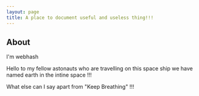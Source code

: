 ```yaml
---
layout: page
title: A place to document useful and useless thing!!!
---
```

## About

I'm webhash 

Hello to my fellow astonauts who are travelling on this space ship we have named earth in the intine space !!!

What else can I say apart from "Keep Breathing" !!!
